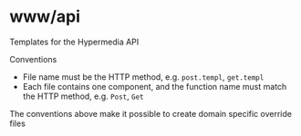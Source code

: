 # www/api

Templates for the Hypermedia API

Conventions
- File name must be the HTTP method, e.g. `post.templ`, `get.templ`
- Each file contains one component, and the function name must match the HTTP method, e.g. `Post`, `Get`

The conventions above make it possible to create domain specific override files
